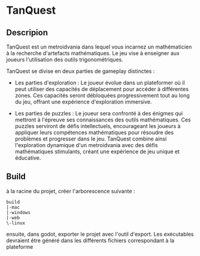 # TanQuest

## Descripion
   TanQuest est un metroidvania dans lequel vous incarnez un mathématicien à la recherche
d'artefacts mathématiques. Le jeu vise à enseigner aux joueurs l'utilisation des outils
trigonométriques.

TanQuest se divise en deux parties de gameplay distinctes :
 - Les parties d'exploration : Le joueur évolue dans un plateformer où il peut utiliser des capacités de déplacement pour accéder à différentes zones. Ces capacités seront débloquées progressivement tout au long du jeu, offrant une expérience d'exploration immersive.

 - Les parties de puzzles : Le joueur sera confronté à des énigmes qui mettront à l'épreuve ses connaissances des outils mathématiques. Ces puzzles serviront de défis intellectuels, encourageant les joueurs à appliquer leurs compétences mathématiques pour résoudre des problèmes et progresser dans le jeu. TanQuest combine ainsi l'exploration dynamique d'un metroidvania avec des défis mathématiques stimulants, créant une expérience de jeu unique et éducative.

## Build

à la racine du projet, créer l'arborescence suivante :
```
build
|-mac
|-windows
|-web
\-linux

```

ensuite, dans godot, exporter le projet avec l'outil d'export.
Les exécutables devraient être généré dans les différents fichiers correspondant à la plateforme
